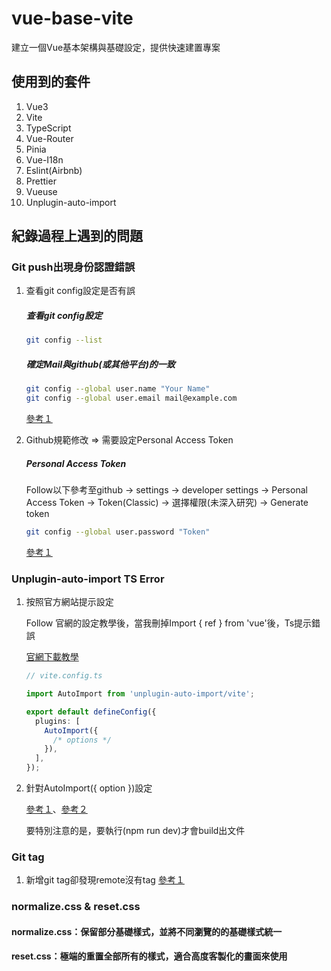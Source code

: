 # vue-base-vite

建立一個Vue基本架構與基礎設定，提供快速建置專案

## 使用到的套件

1. Vue3
2. Vite
3. TypeScript
4. Vue-Router
5. Pinia
6. Vue-I18n
7. Eslint(Airbnb)
8. Prettier
9. Vueuse
10. Unplugin-auto-import

## 紀錄過程上遇到的問題

### Git push出現身份認證錯誤

1. 查看git config設定是否有誤

   ##### 查看git config設定

   ```sh
   git config --list
   ```

   ##### 確定Mail與github(或其他平台)的一致

   ```sh
   git config --global user.name "Your Name"
   git config --global user.email mail@example.com
   ```

   [參考１](https://git-scm.com/book/zh-tw/v2/%E9%96%8B%E5%A7%8B-%E5%88%9D%E6%AC%A1%E8%A8%AD%E5%AE%9A-Git)

2. Github規範修改 => 需要設定Personal Access Token

   ##### Personal Access Token

   Follow以下參考至github -> settings -> developer settings -> Personal Access Token -> Token(Classic) -> 選擇權限(未深入研究) -> Generate token

   ```sh
   git config --global user.password "Token"
   ```

   [參考１](https://shengyu7697.github.io/github-personal-access-token/)

### Unplugin-auto-import TS Error

1.  按照官方網站提示設定

    Follow 官網的設定教學後，當我刪掉Import { ref } from 'vue'後，Ts提示錯誤

    [官網下載教學](https://github.com/unplugin/unplugin-auto-import/tree/main)

    ```ts
    // vite.config.ts

    import AutoImport from 'unplugin-auto-import/vite';

    export default defineConfig({
      plugins: [
        AutoImport({
          /* options */
        }),
      ],
    });
    ```

2.  針對AutoImport({ option })設定

    [參考１](https://github.com/unplugin/unplugin-auto-import/tree/main#typescript)、[參考２](https://blog.csdn.net/Web_chicken/article/details/130943350)

    要特別注意的是，要執行(npm run dev)才會build出文件

### Git tag

1. 新增git tag卻發現remote沒有tag
   [參考１](https://git-scm.com/book/zh-tw/v2/Git-%E5%9F%BA%E7%A4%8E-%E6%A8%99%E7%B1%A4)

### normalize.css & reset.css

#### normalize.css：保留部分基礎樣式，並將不同瀏覽的的基礎樣式統一

#### reset.css：極端的重置全部所有的樣式，適合高度客製化的畫面來使用
